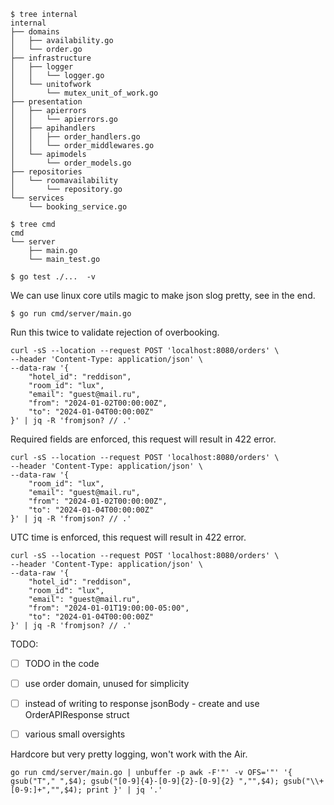 
```
$ tree internal
internal
├── domains
│   ├── availability.go
│   └── order.go
├── infrastructure
│   ├── logger
│   │   └── logger.go
│   └── unitofwork
│       └── mutex_unit_of_work.go
├── presentation
│   ├── apierrors
│   │   └── apierrors.go
│   ├── apihandlers
│   │   ├── order_handlers.go
│   │   └── order_middlewares.go
│   └── apimodels
│       └── order_models.go
├── repositories
│   └── roomavailability
│       └── repository.go
└── services
    └── booking_service.go
```

```
$ tree cmd
cmd
└── server
    ├── main.go
    └── main_test.go
```

```
$ go test ./...  -v
```

We can use linux core utils magic to make json slog pretty, see in the end.
```
$ go run cmd/server/main.go
```

Run this twice to validate rejection of overbooking.
```
curl -sS --location --request POST 'localhost:8080/orders' \
--header 'Content-Type: application/json' \
--data-raw '{
    "hotel_id": "reddison",
    "room_id": "lux",
    "email": "guest@mail.ru",
    "from": "2024-01-02T00:00:00Z",
    "to": "2024-01-04T00:00:00Z"
}' | jq -R 'fromjson? // .'
```

Required fields are enforced, this request will result in 422 error.
```
curl -sS --location --request POST 'localhost:8080/orders' \
--header 'Content-Type: application/json' \
--data-raw '{
    "room_id": "lux",
    "email": "guest@mail.ru",
    "from": "2024-01-02T00:00:00Z",
    "to": "2024-01-04T00:00:00Z"
}' | jq -R 'fromjson? // .'
```

UTC time is enforced, this request will result in 422 error.
```
curl -sS --location --request POST 'localhost:8080/orders' \
--header 'Content-Type: application/json' \
--data-raw '{
    "hotel_id": "reddison",
    "room_id": "lux",
    "email": "guest@mail.ru",
    "from": "2024-01-01T19:00:00-05:00",
    "to": "2024-01-04T00:00:00Z"
}' | jq -R 'fromjson? // .'
```

TODO:
- [ ] TODO in the code
- [ ] use order domain, unused for simplicity
- [ ] instead of writing to response jsonBody - create and use OrderAPIResponse struct 
- [ ] various small oversights


Hardcore but very pretty logging, won't work with the Air.
```
go run cmd/server/main.go | unbuffer -p awk -F'"' -v OFS='"' '{ gsub("T"," ",$4); gsub("[0-9]{4}-[0-9]{2}-[0-9]{2} ","",$4); gsub("\\+[0-9:]+","",$4); print }' | jq '.'
```

